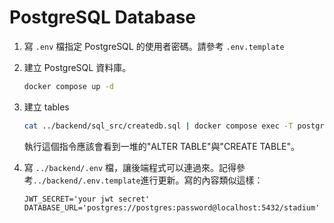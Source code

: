 # PostgreSQL Database

1. 寫 `.env` 檔指定 PostgreSQL 的使用者密碼。請參考 `.env.template`

2. 建立 PostgreSQL 資料庫。
   ```sh
   docker compose up -d
   ```

3. 建立 tables
   ```sh
   cat ../backend/sql_src/createdb.sql | docker compose exec -T postgres psql --username postgres --dbname stadium
   ```
   執行這個指令應該會看到一堆的"ALTER TABLE"與"CREATE TABLE"。

4. 寫 `../backend/.env` 檔，讓後端程式可以連過來。記得參考`../backend/.env.template`進行更新。寫的內容類似這樣：
   ```.env
   JWT_SECRET='your jwt secret'
   DATABASE_URL='postgres://postgres:password@localhost:5432/stadium'
   ```